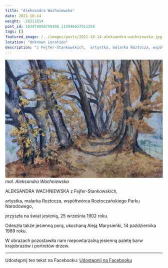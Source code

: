 ```yaml
---
title: "Aleksandra Wachniewska"
date: 2021-10-14
weight: -20211014
post_id: 103478058758108_115946637511250
tags: []
featured_image: /../images/posts/2021-10-14-aleksandra-wachniewska.jpg
location: "Unknown Location"
description: "z Fejfer-Stankowskich,  artystka, malarka Roztocza, współtwórca Roztoczańskiego Parku Narodowego,..."
---
```


![mal. Aleksandra Wachniewska](/images/posts/2021-10-14-aleksandra-wachniewska.jpg)
*mal. Aleksandra Wachniewska*

   ALEKSANDRA WACHNIEWSKA z Fejfer-Stankowskich,

   artystka, malarka Roztocza, współtwórca Roztoczańskiego Parku Narodowego,

   przyszła na świat jesienią, 25 września 1902 roku.

   Odeszła także jesienną porą, ukochaną Aleją Marysieńki, 14 października 1989 roku.

   W obrazach pozostawiła nam niepowtarzalną jesienną paletę barw krajobrazów i portretów drzew.

---

Udostępnij ten tekst na Facebooku:
[Udostępnij na Facebooku](https://www.facebook.com/sharer/sharer.php?u=https://stowarzyszeniewachniewskiej.pl/posts/ALEKSANDRA-WACHNIEWSKA)

<script type="application/ld+json">
{
  "@context": "https://schema.org",
  "@type": "BlogPosting",
  "headline": "Aleksandra Wachniewska",
  "datePublished": "2021-10-14",
  "dateModified": "2021-10-14",
  "author": {
    "@type": "Organization",
    "name": "Stowarzyszenie im. Aleksandry Wachniewskiej"
  },
  "publisher": {
    "@type": "Organization",
    "name": "Stowarzyszenie im. Aleksandry Wachniewskiej",
    "logo": {
      "@type": "ImageObject",
      "url": "https://stowarzyszeniewachniewskiej.pl/images/logo/logo.svg"
    }
  },
  "mainEntityOfPage": {
    "@type": "WebPage",
    "@id": "https://stowarzyszeniewachniewskiej.pl/posts/aleksandra-wachniewska"
  },
  "image": {
    "@type": "ImageObject",
    "url": "https://stowarzyszeniewachniewskiej.pl//images/posts/2021-10-14-aleksandra-wachniewska.jpg"
  },
  "articleSection": "Dziedzictwo Kulturowe i Zabytki",
  "keywords": "[]",
  "wordCount": 42,
  "articleBody": "ALEKSANDRA WACHNIEWSKA z Fejfer-Stankowskich,\n\n   artystka, malarka Roztocza, współtwórca Roztoczańskiego Parku Narodowego,\n\n   przyszła na świat jesienią, 25 września 1902 roku.\n\n   Odeszła także jesienną porą, ukochaną Aleją Marysieńki, 14 października 1989 roku.\n\n   W obrazach pozostawiła nam niepowtarzalną jesienną paletę barw krajobrazów i portretów drzew.",
  "description": "z Fejfer-Stankowskich,  artystka, malarka Roztocza, współtwórca Roztoczańskiego Parku Narodowego,...",
  "copyrightHolder": null
}
</script>
<script type="application/ld+json">
{
  "@context": "https://schema.org",
  "@type": "BreadcrumbList",
  "itemListElement": [
    {
      "@type": "ListItem",
      "position": 1,
      "name": "Home",
      "item": "https://stowarzyszeniewachniewskiej.pl"
    },
    {
      "@type": "ListItem",
      "position": 2,
      "name": "posts",
      "item": "https://stowarzyszeniewachniewskiej.pl/posts"
    },
    {
      "@type": "ListItem",
      "position": 3,
      "name": "Aleksandra Wachniewska",
      "item": "https://stowarzyszeniewachniewskiej.pl/posts/aleksandra-wachniewska"
    }
  ]
}
</script>
